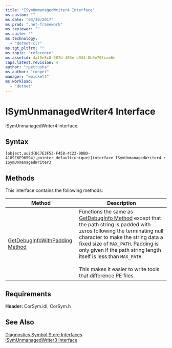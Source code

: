 ```yaml
---
title: "ISymUnmanagedWriter4 Interface"
ms.custom: ""
ms.date: "03/30/2017"
ms.prod: ".net-framework"
ms.reviewer: ""
ms.suite: ""
ms.technology: 
  - "dotnet-clr"
ms.tgt_pltfrm: ""
ms.topic: "reference"
ms.assetid: 4af5e8c0-987d-405e-b934-8b9e70fcae6e
caps.latest.revision: 4
author: "rpetrusha"
ms.author: "ronpet"
manager: "wpickett"
ms.workload: 
  - "dotnet"
---
```

# ISymUnmanagedWriter4 Interface
ISymUnmanagedWriter4 interface.  
  
## Syntax  
  
```idl  
[object,uuid(BC7E3F53-F458-4C23-9DBD-A189E6E96594),pointer_default(unique)]interface ISymUnmanagedWriter4 : ISymUnmanagedWriter3  
```  
  
## Methods  
 This interface contains the following methods:  
  
|Method|Description|  
|------------|-----------------|  
|[GetDebugInfoWithPadding Method](../../../../docs/framework/unmanaged-api/diagnostics/isymunmanagedwriter4-getdebuginfowithpadding-method.md)|Functions the same as [GetDebugInfo Method](../../../../docs/framework/unmanaged-api/diagnostics/isymunmanagedwriter-getdebuginfo-method.md) except that the path string is padded with zeros following the terminating null character to make the string data a fixed size of `MAX_PATH`. Padding is only given if the path string length itself is less than `MAX_PATH`.<br /><br /> This makes it easier to write tools that difference PE files.|  
  
## Requirements  
 **Header:** CorSym.idl, CorSym.h  
  
## See Also  
 [Diagnostics Symbol Store Interfaces](../../../../docs/framework/unmanaged-api/diagnostics/diagnostics-symbol-store-interfaces.md)  
 [ISymUnmanagedWriter3 Interface](../../../../docs/framework/unmanaged-api/diagnostics/isymunmanagedwriter3-interface.md)
